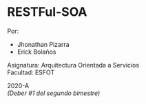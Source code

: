 # RESTFul-SOA

Por: 
* Jhonathan Pizarra
* Erick Bolaños

Asignatura: Arquitectura Orientada a Servicios\
Facultad: ESFOT

2020-A\
*(Deber #1 del segundo bimestre)*
